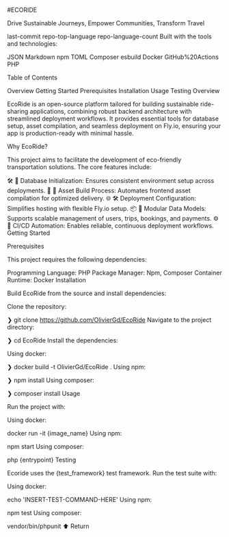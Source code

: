 #ECORIDE

Drive Sustainable Journeys, Empower Communities, Transform Travel

last-commit repo-top-language repo-language-count
Built with the tools and technologies:

JSON Markdown npm TOML Composer
esbuild Docker GitHub%20Actions PHP

Table of Contents

Overview
Getting Started
Prerequisites
Installation
Usage
Testing
Overview

EcoRide is an open-source platform tailored for building sustainable ride-sharing applications, combining robust backend architecture with streamlined deployment workflows. It provides essential tools for database setup, asset compilation, and seamless deployment on Fly.io, ensuring your app is production-ready with minimal hassle.

Why EcoRide?

This project aims to facilitate the development of eco-friendly transportation solutions. The core features include:

🛠️ 🔧 Database Initialization: Ensures consistent environment setup across deployments.
🚀 🎨 Asset Build Process: Automates frontend asset compilation for optimized delivery.
🌐 🛠️ Deployment Configuration: Simplifies hosting with flexible Fly.io setup.
📦 🧩 Modular Data Models: Supports scalable management of users, trips, bookings, and payments.
⚙️ 🤖 CI/CD Automation: Enables reliable, continuous deployment workflows.
Getting Started

Prerequisites

This project requires the following dependencies:

Programming Language: PHP
Package Manager: Npm, Composer
Container Runtime: Docker
Installation

Build EcoRide from the source and install dependencies:

Clone the repository:

❯ git clone https://github.com/OlivierGd/EcoRide
Navigate to the project directory:

❯ cd EcoRide
Install the dependencies:

Using docker:

❯ docker build -t OlivierGd/EcoRide .
Using npm:

❯ npm install
Using composer:

❯ composer install
Usage

Run the project with:

Using docker:

docker run -it {image_name}
Using npm:

npm start
Using composer:

php {entrypoint}
Testing

Ecoride uses the {test_framework} test framework. Run the test suite with:

Using docker:

echo 'INSERT-TEST-COMMAND-HERE'
Using npm:

npm test
Using composer:

vendor/bin/phpunit
⬆ Return
